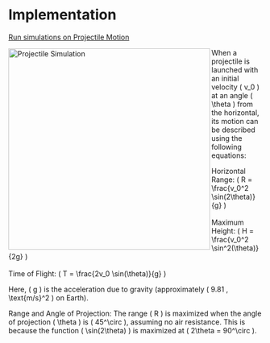 # Implementation

[Run simulations on Projectile Motion](https://mg-2025p03.github.io/physics/Physics/1%20Mechanics/pSimulation.html)

<img align="left" src="https://mg-2025p03.github.io/physics/_pics/pSimulation.png" alt="Projectile Simulation" width="400px" height="400px">

When a projectile is launched with an initial velocity ( v_0 ) at an angle ( \theta ) from the horizontal, its motion can be described using the following equations:

Horizontal Range: ( R = \frac{v_0^2 \sin(2\theta)}{g} )
<br/><br/>
Maximum Height: ( H = \frac{v_0^2 \sin^2(\theta)}{2g} )
<br/><br/>
Time of Flight: ( T = \frac{2v_0 \sin(\theta)}{g} )

Here, ( g ) is the acceleration due to gravity (approximately ( 9.81 , \text{m/s}^2 ) on Earth).

Range and Angle of Projection: The range ( R ) is maximized when the angle of projection ( \theta ) is ( 45^\circ ), assuming no air resistance. This is because the function ( \sin(2\theta) ) is maximized at ( 2\theta = 90^\circ ).

